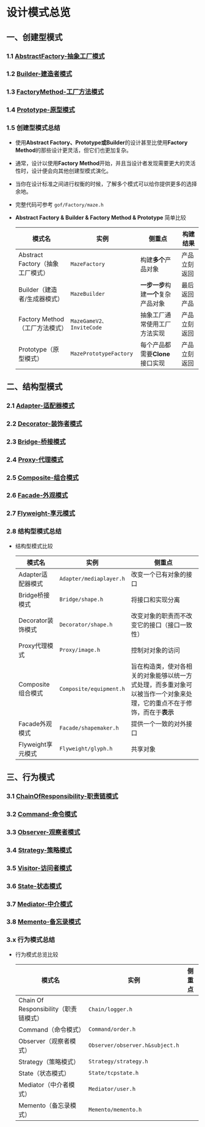 

# 设计模式总览

## 一、创建型模式

### 1.1 [AbstractFactory-抽象工厂模式](设计思想总结/AbstractFactory-抽象工厂模式.md)

### 1.2 [Builder-建造者模式](设计思想总结/Builder-建造者模式.md)

### 1.3 [FactoryMethod-工厂方法模式](设计思想总结/FactoryMethod-工厂方法模式.md)

### 1.4 [Prototype-原型模式](设计思想总结/Prototype-原型模式.md)

### 1.5 创建型模式总结

  - 使用**Abstract Factory、Prototype或Builder**的设计甚至比使用**Factory Method**的那些设计更灵活，但它们也更加复杂。

  - 通常，设计以使用**Factory Method**开始，并且当设计者发现需要更大的灵活性时，设计便会向其他创建型模式演化。

  - 当你在设计标准之间进行权衡的时候，了解多个模式可以给你提供更多的选择余地。

  - 完整代码可参考 `gof/Factory/maze.h`

  - **Abstract Factory & Builder & Factory Method  & Prototype** 简单比较

    | 模式名                           | 实例                     | 侧重点                               | 构建结果     |
    | -------------------------------- | ------------------------ | ------------------------------------ | ------------ |
    | Abstract Factory（抽象工厂模式） | `MazeFactory`            | 构建**多个**产品对象                 | 产品立刻返回 |
    | Builder（建造者/生成器模式）     | `MazeBuilder`            | **一步一步**构建**一个**复杂产品对象 | 最后返回产品 |
    | Factory Method（工厂方法模式）   | `MazeGameV2、InviteCode` | 抽象工厂通常使用工厂方法实现         | 产品立刻返回 |
    | Prototype（原型模式）            | `MazePrototypeFactory`   | 每个产品都需要**Clone**接口实现      | 产品立刻返回 |

    

## 二、结构型模式

### 2.1 [Adapter-适配器模式](设计思想总结/Adapter-适配器模式.md)

### 2.2 [Decorator-装饰者模式](设计思想总结/Decorator-装饰者模式.md)

### 2.3 [Bridge-桥接模式](设计思想总结/Bridge-桥接模式.md)

### 2.4 [Proxy-代理模式](设计思想总结/Proxy-代理模式.md)

### 2.5 [Composite-组合模式](设计思想总结/Composite-组合模式.md)

### 2.6 [Facade-外观模式](设计思想总结/Facade-外观模式.md)

### 2.7 [Flyweight-享元模式](设计思想总结/Flyweight-享元模式.md)

### 2.8 结构型模式总结

- 结构型模式比较

  | 模式名            | 实例                    | 侧重点                                                       |
  | ----------------- | ----------------------- | ------------------------------------------------------------ |
  | Adapter适配器模式 | `Adapter/mediaplayer.h` | 改变一个已有对象的接口                                       |
  | Bridge桥接模式    | `Bridge/shape.h`        | 将接口和实现分离                                             |
  | Decorator装饰模式 | `Decorator/shape.h`     | 改变对象的职责而不改变它的接口（接口一致性）                 |
  | Proxy代理模式     | `Proxy/image.h`         | 控制对对象的访问                                             |
  | Composite组合模式 | `Composite/equipment.h` | 旨在构造类，使对各相关的对象能够以统一方式处理，而多重对象可以被当作一个对象来处理，它的重点不在于修饰，而在于**表示** |
  | Facade外观模式    | `Facade/shapemaker.h`   | 提供一个一致的对外接口                                       |
  | Flyweight享元模式 | `Flyweight/glyph.h`     | 共享对象                                                     |



## 三、行为模式

### 3.1 [ChainOfResponsibility-职责链模式](设计思想总结/ChainOfResponsibility-职责链模式.md)

### 3.2 [Command-命令模式](设计思想总结/Command-命令模式.md)

### 3.3 [Observer-观察者模式](设计思想总结/Observer-观察者模式.md)

### 3.4 [Strategy-策略模式](设计思想总结/Strategy-策略模式.md)

### 3.5 [Visitor-访问者模式](设计思想总结/Visitor-访问者模式.md)

### 3.6 [State-状态模式](设计思想总结/State-状态模式.md)

### 3.7 [Mediator-中介模式](设计思想总结/Mediator-中介模式.md)

### 3.8 [Memento-备忘录模式](设计思想总结/Memento-备忘录模式.md)



### 3.x 行为模式总结

- 行为模式总览比较

  | 模式名                                | 实例                            | 侧重点 |
  | ------------------------------------- | ------------------------------- | ------ |
  | Chain Of Responsibility（职责链模式） | `Chain/logger.h`                |        |
  | Command（命令模式）                   | `Command/order.h`               |        |
  | Observer（观察者模式）                | `Observer/observer.h&subject.h` |        |
  | Strategy（策略模式）                  | `Strategy/strategy.h`           |        |
  | State（状态模式）                     | `State/tcpstate.h`              |        |
  | Mediator（中介者模式）                | `Mediator/user.h`               |        |
  | Memento（备忘录模式）                 | `Memento/memento.h`             |        |

